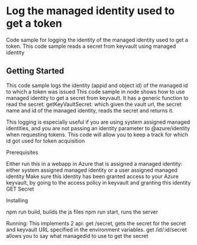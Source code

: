 # Log the managed identity used to get a token
Code sample for logging the identity of the managed identity used to get a token.
This code sample reads a secret from keyvault using managed identity

## Getting Started

This code sample  logs the identity (appid and object id) of the managed id to which 
a token was issued 
This code sample in node shows how to use managed identity to get a secret from keyvault.
It has a generic function to read the secret: getKeyVaultSecret: which given the vault url, the secret name and id of the managed identity, reads the secret and returns it.

This logging is especially useful if you are using system assigned managed identities, and 
you are not passing an identity parameter to @azure/identity when requesting tokens. This code will allow you to keep a track for which id got used for token acquisition


Prerequisites

Either run this in a webapp in Azure that is assigned a managed identity: either system assigned managed identity or a user assigned managed identity
Make sure this identity has been granted access to your Azure keyvault, by going to the access policy in keyvault and granting this identity GET Secret 

Installing

npm run build, builds the js files
npm run start, runs the server

Running:
This implements 2 api: get /secret, gets the secret for the secret and keyvault URL specified in the environment variables.
get /id/:id/secret allows you to say what managedid to use to get the secret


